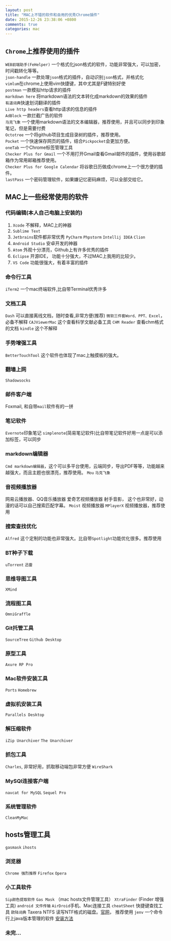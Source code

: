```yaml
---
layout: post
title: "MAC上不错的软件和自用的优秀Chrome插件"
date: 2015-12-26 23:38:06 +0800
comments: true
categories: mac
---
```


<!--more-->
## `Chrome`上推荐使用的插件  
`WEB前端助手(FeHelper)` 一个格式化json格式的软件，功能非常强大，可以加密，时间戳转化等等。  
`json-handle` 一款处理`json`格式的插件，自动识别`json`格式，并格式化   
`vimlum`在chrome上使用vim快捷键，其中尤其是F键特别好使  
`postman` 一款模拟http请求的插件  
`markdown here` 将markdown语法的文本转化成markdown的效果的插件  
`有道词典`快速划词翻译的插件  
`Live http headers`查看http请求的信息的插件  
`AdBlock` 一款拦截广告的软件  
`马克飞象` 一个使用markdown语法的文本编辑器，推荐使用，并且可以同步到印象笔记，但是需要付费  
`Octotree` 一个将github项目生成目录树的插件，推荐使用。  
`Pocket` 一个快速保存网页的插件，结合`Pickpocket`会更加方便。  
`oneTab` 一个Chrome标签管理工具  
`Checker Plus for Gmail` 一个不用打开Gmail查看Gmail邮件的插件，使用谷歌邮箱作为常用邮箱推荐使用。  
`Checker Plus for Google Calendar` 将谷歌日历做成chrome上一个很方便的插件。  
`lastPass` 一个密码管理软件，如果嫌记忆密码麻烦，可以全部交给它。  




## MAC上一些经常使用的软件
### 代码编辑(本人自己电脑上安装的)
1. `Xcode`
 不解释，MAC上的神器
2. `Sublime Text`
3. `Jetbrains`软件都非常优秀
    `PyCharm`
    `Phpstorm`
    `Intellij IDEA`
    `Clion`
4. `Android Studio` 安卓开发的神器
5. `Atom` 外观十分漂亮，Github上有许多优秀的插件
6. `Eclipse` 开源IDE， 功能十分强大，不过MAC上我用的比较少。
7. `VS Code` 功能很强大，有着丰富的插件

### 命令行工具
`iTerm2` 一个mac终端软件,比自带Terminal优秀许多

### 文档工具
`Dash` 可以直接离线文档，随时查看,非常方便(推荐)
`微软三件套Word、PPT、Excel`， 必备不解释 
`CAJViewerMac`  这个查看科学文献必备工具
`CHM Reader` 查看chm格式的文档
`kindle` 这个不解释

### 手势增强工具
`BetterTouchTool` 这个软件也体现了mac上触摸板的强大。

### 翻墙上网
`Shadowsocks`

### 邮件客户端
Foxmail, 和自带`mail`软件有的一拼

### 笔记软件
`Evernote`印象笔记
`simplenote`(简易笔记软件)比自带笔记软件好用一点是可以添加标签，可以同步

### markdown编辑器
`Cmd markdown编辑器`，这个可以多平台使用，云端同步，导出PDF等等，功能越来越强大，而且主题也很漂亮，推荐使用。
`Mou`
`马克飞象`

### 音视频播放器
网易云播放器、QQ音乐播放器
爱奇艺视频播放器
射手音影， 这个也非常好，动漫的话可以自己搜索匹配字幕。
`Moist` 视频播放器
`MPlayerX` 视频播放器，推荐使用


### 搜索查找优化
`Alfred` 这个定制的功能也非常强大。比自带`Spotlight`功能优化很多。推荐使用

### BT种子下载
`uTorrent`
`迅雷`

### 思维导图工具
`XMind`

### 流程图工具
`OmniGraffle`

### Git托管工具
`SourceTree`
`Github Desktop`


### 原型工具
`Axure RP Pro`

### Mac软件安装工具
`Ports`
`Homebrew`

### 虚拟机安装工具
`Parallels Desktop`

### 解压缩软件
`iZip Unarchiver`
`The Unarchiver`

### 抓包工具
`Charles`, 非常好用，抓取移动端包非常方便
`WireShark`

### MySQl连接客户端
`navcat for MySQL`
`Sequel Pro`

### 系统管理软件
`CleanMyMac`

## hosts管理工具
`gasmask`
`ihosts`

### 浏览器
`Chrome 强烈推荐`
`Firefox`
`Opera`

### 小工具软件
`Sip颜色提取软件`
`Gas Mask` （mac hosts文件管理工具）
`XtraFinder` (Finder 增强工具)
`android 文件传输`
`AirDroid`手机、Mac连接工具
`cheatSheet` 快捷键查找工具
`欧陆词典`
Taxera NTFS  读写NTF格式的磁盘。[官网](http://www.tuxera.com/products/tuxera-ntfs-for-mac/)， 推荐使用
`jenv` 一个命令行上java版本管理的软件 [安装方法](http://www.jenv.be)


### 未完...